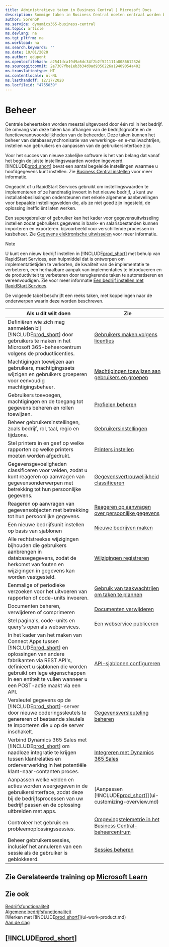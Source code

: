 ```yaml
---
title: Administratieve taken in Business Central | Microsoft Docs
description: Sommige taken in Business Central moeten centraal worden beheerd en ingesteld. Zie om welke taken het gaat en wat u hiermee doet.
author: SorenGP
ms.service: dynamics365-business-central
ms.topic: article
ms.devlang: na
ms.tgt_pltfrm: na
ms.workload: na
ms.search.keywords: ''
ms.date: 10/01/2020
ms.author: edupont
ms.openlocfilehash: a2541dca19d9a6dc34f2b2f521111a808661232d
ms.sourcegitcommit: 2e7307fbe1eb3b34d0ad9356226a19409054a402
ms.translationtype: HT
ms.contentlocale: nl-NL
ms.lasthandoff: 12/17/2020
ms.locfileid: "4755039"
---
```

# <a name="administration"></a>Beheer

Centrale beheertaken worden meestal uitgevoerd door één rol in het bedrijf. De omvang van deze taken kan afhangen van de bedrijfsgrootte en de functieverantwoordelijkheden van de beheerder. Deze taken kunnen het beheer van databasesynchronisatie van verwerkings- en e-mailwachtrijen, instellen van gebruikers en aanpassen van de gebruikersinterface zijn.  

Voor het succes van nieuwe zakelijke software is het van belang dat vanaf het begin de juiste instellingswaarden worden ingevoerd. [!INCLUDE[prod_short](includes/prod_short.md)] bevat een aantal begeleide instellingen waarmee u hoofdgegevens kunt instellen. Zie [Business Central instellen](setup.md) voor meer informatie.

Ongeacht of u RapidStart Services gebruikt om instellingswaarden te implementeren of ze handmatig invoert in het nieuwe bedrijf, u kunt uw installatiebeslissingen ondersteunen met enkele algemene aanbevelingen voor bepaalde instellingsvelden die, als ze niet goed zijn ingesteld, de oplossing inefficiënt laten werken.  

Een supergebruiker of gebruiker kan het kader voor gegevensuitwisseling instellen zodat gebruikers gegevens in bank- en salarisbestanden kunnen importeren en exporteren. bijvoorbeeld voor verschillende processen in kasbeheer. Zie [Gegevens elektronische uitwisselen](across-data-exchange.md) voor meer informatie.

> [!NOTE]
> U kunt een nieuw bedrijf instellen in [!INCLUDE[prod_short](includes/prod_short.md)] met behulp van RapidStart Services, een hulpmiddel dat is ontworpen om implementatietijden te verkorten, de kwaliteit van de implementatie te verbeteren, een herhaalbare aanpak van implementaties te introduceren en de productiviteit te verbeteren door terugkerende taken te automatiseren en vereenvoudigen. Zie voor meer informatie [Een bedrijf instellen met RapidStart Services](admin-set-up-a-company-with-rapidstart.md).

De volgende tabel beschrijft een reeks taken, met koppelingen naar de onderwerpen waarin deze worden beschreven.  

|**Als u dit wilt doen**|**Zie**|  
|------------|-------------|  
|Definiëren wie zich mag aanmelden bij [!INCLUDE[prod_short](includes/prod_short.md)] door gebruikers te maken in het Microsoft 365-beheercentrum volgens de productlicenties.|[Gebruikers maken volgens licenties](ui-how-users-permissions.md)|
|Machtigingen toewijzen aan gebruikers, machtigingssets wijzigen en gebruikers groeperen voor eenvoudig machtigingsbeheer.|[Machtigingen toewijzen aan gebruikers en groepen](ui-how-users-permissions.md)|
|Gebruikers toevoegen, machtigingen en de toegang tot gegevens beheren en rollen toewijzen.|[Profielen beheren](admin-users-profiles-roles.md)|
|Beheer gebruikersinstellingen, zoals bedrijf, rol, taal, regio en tijdzone.|[Gebruikersinstellingen](admin-manage-user-settings-preferences.md)|
|Stel printers in en geef op welke rapporten op welke printers moeten worden afgedrukt.|[Printers instellen](ui-specify-printer-selection-reports.md)|
|Gegevensgevoeligheden classificeren voor velden, zodat u kunt reageren op aanvragen van gegevensonderwerpen met betrekking tot hun persoonlijke gegevens.|[Gegevensvertrouwelijkheid classificeren](admin-classifying-data-sensitivity.md)|
|Reageren op aanvragen van gegevensobjecten met betrekking tot hun persoonlijke gegevens.|[Reageren op aanvragen over persoonlijke gegevens](admin-responding-to-requests-about-personal-data.md)|
|Een nieuwe bedrijfsunit instellen op basis van sjablonen|[Nieuwe bedrijven maken](about-new-company.md)|
|Alle rechtstreekse wijzigingen bijhouden die gebruikers aanbrengen in databasegegevens, zodat de herkomst van fouten en wijzigingen in gegevens kan worden vastgesteld.|[Wijzigingen registreren](across-log-changes.md)|  
|Eenmalige of periodieke verzoeken voor het uitvoeren van rapporten of code-units invoeren.|[Gebruik van taakwachtrijen om taken te plannen](admin-job-queues-schedule-tasks.md)|  
|Documenten beheren, verwijderen of comprimeren|[Documenten verwijderen](admin-manage-documents.md)|  
|Stel pagina's, code-units en query's open als webservices.|[Een webservice publiceren](across-how-publish-web-service.md)|
|In het kader van het maken van Connect Apps tussen [!INCLUDE[prod_short](includes/prod_short.md)] en oplossingen van andere fabrikanten via REST API's, definieert u sjablonen die worden gebruikt om lege eigenschappen in een entiteit te vullen wanneer u een POST-actie maakt via een API.|[API-sjablonen configureren](admin-configuring-api-template.md)|
|Versleutel gegevens op de [!INCLUDE[prod_short](includes/prod_short.md)]-server door nieuwe coderingssleutels te genereren of bestaande sleutels te importeren die u op de server inschakelt.|[Gegevensversleuteling beheren](admin-manage-data-encryption.md)|
|Verbind Dynamics 365 Sales met [!INCLUDE[prod_short](includes/prod_short.md)] om naadloze integratie te krijgen tussen klantrelaties en orderverwerking in het potentiële klant-naar-contanten proces.|[Integreren met Dynamics 365 Sales](admin-prepare-dynamics-365-for-sales-for-integration.md)|
|Aanpassen welke velden en acties worden weergegeven in de gebruikersinterface, zodat deze bij de bedrijfsprocessen van uw bedrijf passen en de oplossing uitbreiden met apps.|[Aanpassen [!INCLUDE[prod_short](includes/prod_short.md)]](ui-customizing-overview.md)|
|Controleer het gebruik en probleemoplossingssessies.|[Omgevingstelemetrie in het Business Central-beheercentrum](/dynamics365/business-central/dev-itpro/administration/tenant-admin-center-telemetry)|
|Beheer gebruikerssessies, inclusief het annuleren van een sessie als de gebruiker is geblokkeerd.|[Sessies beheren](/dynamics365/business-central/dev-itpro/administration/tenant-admin-center-environments#managing-sessions)|  

## <a name="see-related-training-at-microsoft-learn"></a>Zie Gerelateerde training op [Microsoft Learn](/learn/paths/deploy-configure-dynamics-365-business-central/)

## <a name="see-also"></a>Zie ook

[Bedrijfsfunctionaliteit](across-business-functionality.md)  
[Algemene bedrijfsfunctionaliteit](ui-across-business-areas.md)  
[Werken met [!INCLUDE[prod_short](includes/prod_short.md)]](ui-work-product.md)  
[Aan de slag](product-get-started.md)  

## [!INCLUDE[prod_short](includes/free_trial_md.md)]  
